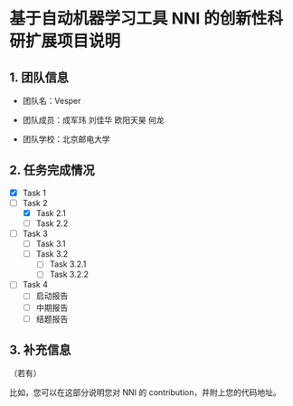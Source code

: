 # 基于自动机器学习工具 NNI 的创新性科研扩展项目说明

## 1. 团队信息

+ 团队名：Vesper

+ 团队成员：成军玮 刘佳华 欧阳天昊 何龙

+ 团队学校：北京邮电大学


## 2. 任务完成情况

- [x] Task 1
- [ ] Task 2
  - [x] Task 2.1
  - [ ] Task 2.2
- [ ] Task 3
  - [ ] Task 3.1
  - [ ] Task 3.2
    - [ ] Task 3.2.1
    - [ ] Task 3.2.2
- [ ] Task 4
  + [ ] 启动报告
  + [ ] 中期报告
  + [ ] 结题报告

## 3. 补充信息

（若有）

比如，您可以在这部分说明您对 NNI 的 contribution，并附上您的代码地址。